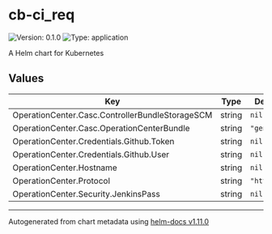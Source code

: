 # cb-ci_req

![Version: 0.1.0](https://img.shields.io/badge/Version-0.1.0-informational?style=flat-square) ![Type: application](https://img.shields.io/badge/Type-application-informational?style=flat-square)

A Helm chart for Kubernetes

## Values

| Key | Type | Default | Description |
|-----|------|---------|-------------|
| OperationCenter.Casc.ControllerBundleStorageSCM | string | `nil` |  |
| OperationCenter.Casc.OperationCenterBundle | string | `"general"` |  |
| OperationCenter.Credentials.Github.Token | string | `nil` |  |
| OperationCenter.Credentials.Github.User | string | `nil` |  |
| OperationCenter.Hostname | string | `nil` |  |
| OperationCenter.Protocol | string | `"http"` |  |
| OperationCenter.Security.JenkinsPass | string | `nil` |  |

----------------------------------------------
Autogenerated from chart metadata using [helm-docs v1.11.0](https://github.com/norwoodj/helm-docs/releases/v1.11.0)
